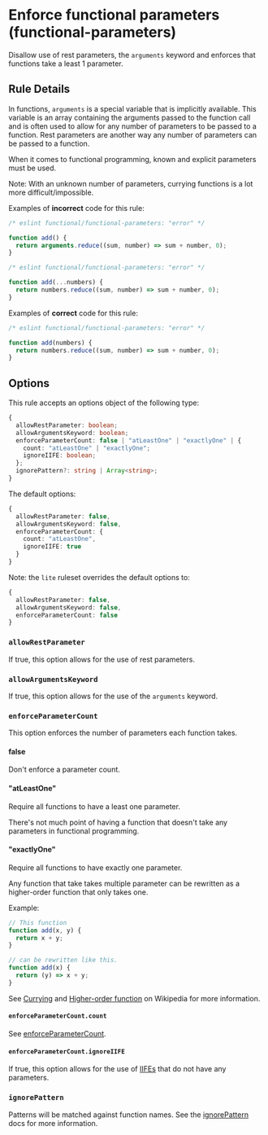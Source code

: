# Enforce functional parameters (functional-parameters)

Disallow use of rest parameters, the `arguments` keyword and enforces that functions take a least 1 parameter.

## Rule Details

In functions, `arguments` is a special variable that is implicitly available.
This variable is an array containing the arguments passed to the function call and is often used to allow for any number of parameters to be passed to a function. Rest parameters are another way any number of parameters can be passed to a function.

When it comes to functional programming, known and explicit parameters must be used.

Note: With an unknown number of parameters, currying functions is a lot more difficult/impossible.

Examples of **incorrect** code for this rule:

```js
/* eslint functional/functional-parameters: "error" */

function add() {
  return arguments.reduce((sum, number) => sum + number, 0);
}
```

```js
/* eslint functional/functional-parameters: "error" */

function add(...numbers) {
  return numbers.reduce((sum, number) => sum + number, 0);
}
```

Examples of **correct** code for this rule:

```js
/* eslint functional/functional-parameters: "error" */

function add(numbers) {
  return numbers.reduce((sum, number) => sum + number, 0);
}
```

## Options

This rule accepts an options object of the following type:

```ts
{
  allowRestParameter: boolean;
  allowArgumentsKeyword: boolean;
  enforceParameterCount: false | "atLeastOne" | "exactlyOne" | {
    count: "atLeastOne" | "exactlyOne";
    ignoreIIFE: boolean;
  };
  ignorePattern?: string | Array<string>;
}
```

The default options:

```ts
{
  allowRestParameter: false,
  allowArgumentsKeyword: false,
  enforceParameterCount: {
    count: "atLeastOne",
    ignoreIIFE: true
  }
}
```

Note: the `lite` ruleset overrides the default options to:

```ts
{
  allowRestParameter: false,
  allowArgumentsKeyword: false,
  enforceParameterCount: false
}
```

### `allowRestParameter`

If true, this option allows for the use of rest parameters.

### `allowArgumentsKeyword`

If true, this option allows for the use of the `arguments` keyword.

### `enforceParameterCount`

This option enforces the number of parameters each function takes.

#### false

Don't enforce a parameter count.

#### "atLeastOne"

Require all functions to have a least one parameter.

There's not much point of having a function that doesn't take any parameters in functional programming.

#### "exactlyOne"

Require all functions to have exactly one parameter.

Any function that take takes multiple parameter can be rewritten as a higher-order function that only takes one.

Example:

```js
// This function
function add(x, y) {
  return x + y;
}

// can be rewritten like this.
function add(x) {
  return (y) => x + y;
}
```

See [Currying](https://en.wikipedia.org/wiki/Currying) and [Higher-order function](https://en.wikipedia.org/wiki/Higher-order_function) on Wikipedia for more information.

#### `enforceParameterCount.count`

See [enforceParameterCount](#enforceparametercount).

#### `enforceParameterCount.ignoreIIFE`

If true, this option allows for the use of [IIFEs](https://developer.mozilla.org/en-US/docs/Glossary/IIFE) that do not have any parameters.

### `ignorePattern`

Patterns will be matched against function names.
See the [ignorePattern](./options/ignore-pattern.md) docs for more information.
